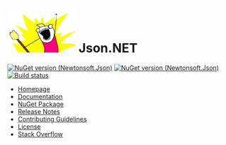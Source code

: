 # ![Logo](Doc/icons/logo.jpg) Json.NET

[![NuGet version (Newtonsoft.Json)](https://img.shields.io/nuget/v/Newtonsoft.Json.svg?style=flat-square)](https://www.nuget.org/packages/Newtonsoft.Json/)
[![NuGet version (Newtonsoft.Json)](https://img.shields.io/nuget/dt/Newtonsoft.Json.svg?style=flat-square)](https://www.nuget.org/packages/Newtonsoft.Json/)
[![Build status](https://ci.appveyor.com/api/projects/status/h1py293didjv3428/branch/master?svg=true)](https://ci.appveyor.com/project/JamesNewtonKing/newtonsoft-json)
	
- [Homepage](http://www.newtonsoft.com/json)
- [Documentation](http://www.newtonsoft.com/json/help)
- [NuGet Package](https://www.nuget.org/packages/Newtonsoft.Json)
- [Release Notes](https://github.com/JamesNK/Newtonsoft.Json/releases)
- [Contributing Guidelines](CONTRIBUTING.md)
- [License](LICENSE.md)
- [Stack Overflow](http://stackoverflow.com/questions/tagged/json.net)
